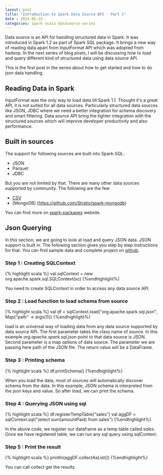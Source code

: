 ```yaml
---
layout: post
title: "Introduction to Spark Data Source API - Part 1"
date : 2015-05-25
categories: spark scala datasource-series
---
```

Data source is an API for handling structured data in Spark. It was introduced in Spark 1.2 as part of Spark SQL package.
It brings a new way of reading data apart from InputFormat API which was adopted from hadoop. In the next series of blog posts,  I will be discussing how to load and query different kind of structured data using data source API.

This is the first post in the series about how to get started and how to do json data handling.


## Reading Data in Spark

InputFormat was the only way to load data till Spark 1.1. Thought it's a great API, it is not
suited for all  data sources. Particularly structured data sources like JSON, JDBC where we need
a better integration for schema discovery and smart filtering. Data source API bring the tighter
integration with the structured sources which will improve developer productivity and also performance.

## Built in sources

The support for following sources are built into Spark-SQL.

* JSON
* Parquet
* JDBC

But you are not limited by that. There are many other data sources supported by community.
The following are the few

* [CSV](https://github.com/databricks/spark-csv)
* [MongoDB] (https://github.com/Stratio/spark-mongodb)

You can find more on [spark-packages](http://spark-packages.org/) website.

## Json Querying

In this section, we are going to look at load and query JSON data. JSON support is built in. The following section
gives you step by step instructions for that. You can find sample data and
complete project on [github](https://github.com/phatak-dev/blog/tree/master/code/DataSourceExamples).


### Step 1 : Creating SQLContext

{% highlight scala %}
val sqlContext = new org.apache.spark.sql.SQLContext(sc)
{%endhighlight%}

You need to create SQLContext in order to access any data source API.

### Step 2 : Load function to load schema from source
{% highlight scala %}
val df = sqlContext.load("org.apache.spark.sql.json", Map("path" -> args(1)))
{%endhighlight%}

load is an universal way of loading data from any data source supported by data source API. The first
parameter takes the class name of source. In this example *org.apache.spark.sql.json* point to that
data source is JSON. Second parameter is a map options of data source. The parameter we are passing
here path of the JSON file. The return value will be a DataFrame.


### Step 3 : Printing schema

{% highlight scala %}
df.printSchema()
{%endhighlight%}

When you load the data, most of sources will automatically discover schema from the data. In this example,
JSON schema is interpreted from the json keys and value. So after load, we can print the schema.


### Step 4 : Querying JSON using sql
{% highlight scala %}
df.registerTempTable("sales")
val aggDF = sqlContext.sql("select sum(amountPaid) from sales")
{%endhighlight%}

In the above code, we register our dataframe as a temp table called *sales*. Once we have registered table,
we can run any sql query using sqlContext.


### Step 5 : Print the result
{% highlight scala %}
println(aggDF.collectAsList())
{%endhighlight%}

You can call collect get the results.

